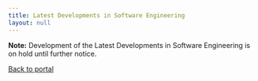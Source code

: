 ```yaml
---
title: Latest Developments in Software Engineering
layout: null
---
```


**Note:** Development of the Latest Developments in Software Engineering is on hold until further notice.

[Back to portal](/)
